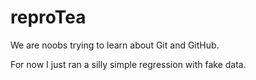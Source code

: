 # reproTea
We are noobs trying to learn about Git and GitHub.


For now I just ran a silly simple regression with fake data.
